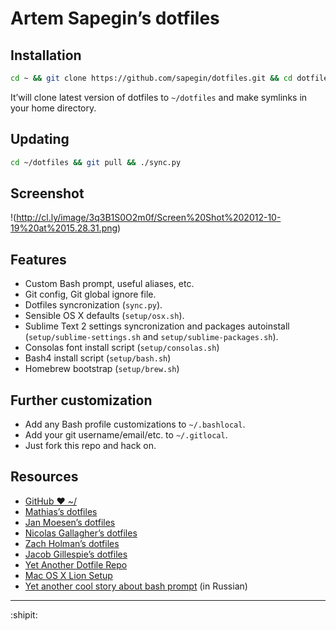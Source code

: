 # Artem Sapegin’s dotfiles

## Installation

```bash
cd ~ && git clone https://github.com/sapegin/dotfiles.git && cd dotfiles && ./sync.py
```

It’will clone latest version of dotfiles to `~/dotfiles` and make symlinks in your home directory.

## Updating

```bash
cd ~/dotfiles && git pull && ./sync.py
```

## Screenshot

!(http://cl.ly/image/3q3B1S0O2m0f/Screen%20Shot%202012-10-19%20at%2015.28.31.png)

## Features

* Custom Bash prompt, useful aliases, etc.
* Git config, Git global ignore file.
* Dotfiles syncronization (`sync.py`).
* Sensible OS X defaults (`setup/osx.sh`).
* Sublime Text 2 settings syncronization and packages autoinstall (`setup/sublime-settings.sh` and `setup/sublime-packages.sh`).
* Consolas font install script (`setup/consolas.sh`)
* Bash4 install script (`setup/bash.sh`)
* Homebrew bootstrap (`setup/brew.sh`)

## Further customization

* Add any Bash profile customizations to `~/.bashlocal`.
* Add your git username/email/etc. to `~/.gitlocal`.
* Just fork this repo and hack on.

## Resources

* [GitHub ❤ ~/](http://dotfiles.github.com/)
* [Mathias’s dotfiles](https://github.com/mathiasbynens/dotfiles)
* [Jan Moesen’s dotfiles](https://github.com/janmoesen/tilde)
* [Nicolas Gallagher’s dotfiles](https://github.com/necolas/dotfiles)
* [Zach Holman’s dotfiles](https://github.com/holman/dotfiles)
* [Jacob Gillespie’s dotfiles](https://github.com/jacobwg/dotfiles)
* [Yet Another Dotfile Repo](https://github.com/skwp/dotfiles)
* [Mac OS X Lion Setup](https://github.com/ptb/Mac-OS-X-Lion-Setup)
* [Yet another cool story about bash prompt](http://habrahabr.ru/company/mailru/blog/145008/) (in Russian)

---

:shipit: